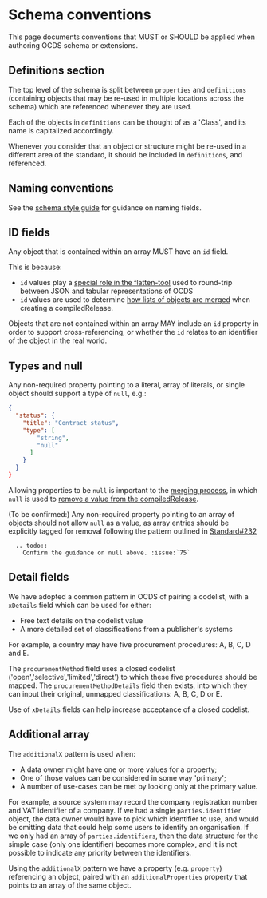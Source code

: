 # Schema conventions

This page documents conventions that MUST or SHOULD be applied when authoring OCDS schema or extensions.

## Definitions section

The top level of the schema is split between `properties` and `definitions` (containing objects that may be re-used in multiple locations across the schema) which are referenced whenever they are used. 

Each of the objects in `definitions` can be thought of as a 'Class', and its name is capitalized accordingly. 
 
Whenever you consider that an object or structure might be re-used in a different area of the standard, it should be included in `definitions`, and referenced. 

## Naming conventions

See the [schema style guide](schema_style_guide) for guidance on naming fields.

## ID fields

Any object that is contained within an array MUST have an `id` field. 

This is because:

* `id` values play a [special role in the flatten-tool](http://flatten-tool.readthedocs.io/en/latest/unflatten/#relationships-using-identifiers) used to round-trip between JSON and tabular representations of OCDS
* `id` values are used to determine [how lists of objects are merged](http://standard.open-contracting.org/latest/en/schema/merging/#identifier-merge) when creating a compiledRelease.

Objects that are not contained within an array MAY include an `id` property in order to support cross-referencing, or whether the `id` relates to an identifier of the object in the real world. 

## Types and null

Any non-required property pointing to a literal, array of literals, or single object should support a type of `null`, e.g.:

```json
{ 
  "status": {
    "title": "Contract status",
    "type": [
        "string",
        "null"
      ]
    }
  }
}
```

Allowing properties to be `null` is important to the [merging process](http://standard.open-contracting.org/latest/en/schema/merging/), in which `null` is used to [remove a value from the compiledRelease](http://standard.open-contracting.org/latest/en/schema/reference/#emptying-fields-and-values).

(To be confirmed:) Any non-required property pointing to an array of objects should not allow `null` as a value, as array entries should be explicitly tagged for removal following the pattern outlined in [Standard#232](https://github.com/open-contracting/standard/issues/232) 

```eval_rst
  .. todo::
    Confirm the guidance on null above. :issue:`75`
```

## Detail fields

We have adopted a common pattern in OCDS of pairing a codelist, with a `xDetails` field which can be used for either:

* Free text details on the codelist value
* A more detailed set of classifications from a publisher's systems

For example, a country may have five procurement procedures: A, B, C, D and E. 

The `procurementMethod` field uses a closed codelist ('open','selective','limited','direct') to which these five procedures should be mapped. The `procurementMethodDetails` field then exists, into which they can input their original, unmapped classifications: A, B, C, D or E. 

Use of `xDetails` fields can help increase acceptance of a closed codelist.

## Additional array

The `additionalX` pattern is used when:

* A data owner might have one or more values for a property;
* One of those values can be considered in some way 'primary';
* A number of use-cases can be met by looking only at the primary value.

For example, a source system may record the company registration number and VAT identifier of a company. If we had a single `parties.identifier` object, the data owner would have to pick which identifier to use, and would be omitting data that could help some users to identify an organisation. If we only had an array of `parties.identifiers`, then the data structure for the simple case (only one identifier) becomes more complex, and it is not possible to indicate any priority between the identifiers. 

Using the `additionalX` pattern we have a property (e.g. `property`) referencing an object, paired with an `additionalProperties` property that points to an array of the same object. 

